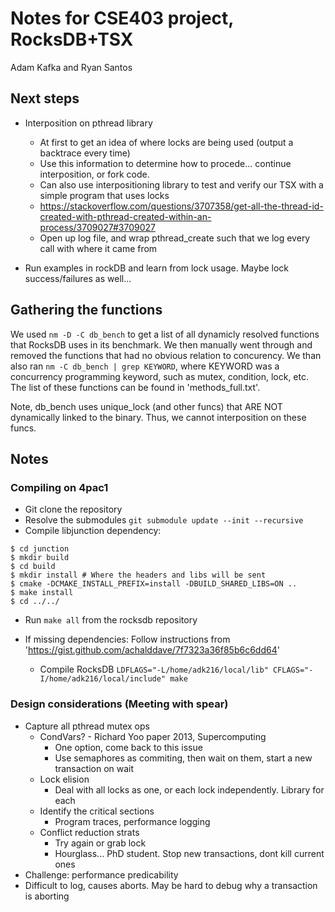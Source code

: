 # Notes for CSE403 project, RocksDB+TSX
Adam Kafka and Ryan Santos

## Next steps
- Interposition on pthread library
    - At first to get an idea of where locks are being used (output a backtrace every time)
    - Use this information to determine how to procede... continue interposition, or fork code.
    - Can also use interpositioning library to test and verify our TSX with a simple program that uses locks
    - https://stackoverflow.com/questions/3707358/get-all-the-thread-id-created-with-pthread-created-within-an-process/3709027#3709027
    - Open up log file, and wrap pthread\_create such that we log every call with where it came from

- Run examples in rockDB and learn from lock usage. Maybe lock success/failures as well...

## Gathering the functions
We used ``nm -D -C db_bench`` to get a list of all dynamicly resolved functions that RocksDB uses in its benchmark. We then manually went through and removed the functions that had no obvious relation to concurency. We than also ran ``nm -C db_bench | grep KEYWORD``, where KEYWORD was a concurrency programming keyword, such as mutex, condition, lock, etc. The list of these functions can be found in 'methods\_full.txt'.

Note, db\_bench uses unique\_lock (and other funcs) that ARE NOT dynamically linked to the binary. Thus, we cannot interposition on these funcs.


## Notes
### Compiling on 4pac1
- Git clone the repository
- Resolve the submodules ``git submodule update --init --recursive``
- Compile libjunction dependency:

```
$ cd junction
$ mkdir build
$ cd build
$ mkdir install # Where the headers and libs will be sent
$ cmake -DCMAKE_INSTALL_PREFIX=install -DBUILD_SHARED_LIBS=ON ..
$ make install
$ cd ../../
```

- Run ``make all`` from the rocksdb repository


- If missing dependencies:
    Follow instructions from 'https://gist.github.com/achalddave/7f7323a36f85b6c6dd64'
    - Compile RocksDB ``LDFLAGS="-L/home/adk216/local/lib" CFLAGS="-I/home/adk216/local/include" make``


### Design considerations (Meeting with spear)
- Capture all pthread mutex ops
    - CondVars? - Richard Yoo paper 2013, Supercomputing
        - One option, come back to this issue
        - Use semaphores as commiting, then wait on them, start a new transaction on wait
    - Lock elision
        - Deal with all locks as one, or each lock independently. Library for each
    - Identify the critical sections
        - Program traces, performance logging
    - Conflict reduction strats
        - Try again or grab lock
        - Hourglass... PhD student. Stop new transactions, dont kill current ones
- Challenge: performance predicability
- Difficult to log, causes aborts. May be hard to debug why a transaction is aborting
